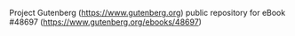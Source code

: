 Project Gutenberg (https://www.gutenberg.org) public repository for
eBook #48697 (https://www.gutenberg.org/ebooks/48697)
